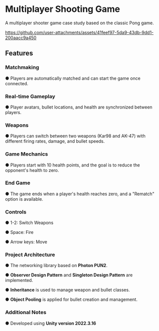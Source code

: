 # Multiplayer Shooting Game
 A multiplayer shooter game case study based on the classic Pong game.


https://github.com/user-attachments/assets/41feef97-5da9-43db-9dd1-200aacc9a450


 ## Features

### Matchmaking

● Players are automatically matched and can start the game once connected.

### Real-time Gameplay

● Player avatars, bullet locations, and health are synchronized between players.

### Weapons

● Players can switch between two weapons (Kar98 and AK-47) with different firing rates, damage, and bullet speeds.

### Game Mechanics

● Players start with 10 health points, and the goal is to reduce the opponent's health to zero.

### End Game

● The game ends when a player's health reaches zero, and a "Rematch" option is available.

### Controls

● 1-2: Switch Weapons

● Space: Fire

● Arrow keys: Move

### Project Architecture

● The networking library based on **Photon PUN2**.

● **Observer Design Pattern** and **Singleton Design Pattern** are implemented.

● **Inheritance** is used to manage weapon and bullet classes.

● **Object Pooling** is applied for bullet creation and management.

### Additional Notes

● Developed using **Unity version 2022.3.16**


